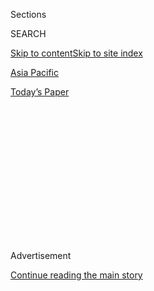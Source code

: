 <div id="app">

<div>

<div>

<div>

<div class="NYTAppHideMasthead css-1q2w90k e1suatyy0">

<div class="section css-ui9rw0 e1suatyy2">

<div class="css-eph4ug er09x8g0">

<div class="css-6n7j50">

</div>

<span class="css-1dv1kvn">Sections</span>

<div class="css-10488qs">

<span class="css-1dv1kvn">SEARCH</span>

</div>

[Skip to content](#site-content)[Skip to site index](#site-index)

</div>

<div id="masthead-section-label" class="css-1wr3we4 eaxe0e00">

[Asia
Pacific](https://www.nytimes3xbfgragh.onion/section/world/asia)

</div>

<div class="css-10698na e1huz5gh0">

</div>

</div>

<div id="masthead-bar-one" class="section hasLinks css-15hmgas e1csuq9d3">

<div class="css-uqyvli e1csuq9d0">

</div>

<div class="css-1uqjmks e1csuq9d1">

</div>

<div class="css-9e9ivx">

[](https://myaccount.nytimes3xbfgragh.onion/auth/login?response_type=cookie&client_id=vi)

</div>

<div class="css-1bvtpon e1csuq9d2">

[Today’s
Paper](https://www.nytimes3xbfgragh.onion/section/todayspaper)

</div>

</div>

</div>

</div>

<div data-aria-hidden="false">

<div id="site-content" data-role="main">

<div>

<div class="css-1aor85t" style="opacity:0.000000001;z-index:-1;visibility:hidden">

<div class="css-1hqnpie">

<div class="css-epjblv">

<span class="css-17xtcya">[Asia
Pacific](/section/world/asia)</span><span class="css-x15j1o">|</span><span class="css-fwqvlz">U.S.
Commander Sees Key Nuclear Step by North
Korea</span>

</div>

<div class="css-k008qs">

<div class="css-1iwv8en">

<span class="css-18z7m18"></span>

<div>

</div>

</div>

<span class="css-1n6z4y">https://nyti.ms/ZMXXmr</span>

<div class="css-1705lsu">

<div class="css-4xjgmj">

<div class="css-4skfbu" data-role="toolbar" data-aria-label="Social Media Share buttons, Save button, and Comments Panel with current comment count" data-testid="share-tools">

  - 
  - 
  - 
  - 
    
    <div class="css-6n7j50">
    
    </div>

  - 

</div>

</div>

</div>

</div>

</div>

</div>

<div class="css-13pd83m">

</div>

<div id="top-wrapper" class="css-1sy8kpn">

<div id="top-slug" class="css-l9onyx">

Advertisement

</div>

[Continue reading the main
story](#after-top)

<div class="ad top-wrapper" style="text-align:center;height:100%;display:block;min-height:250px">

<div id="top" class="place-ad" data-position="top" data-size-key="top">

</div>

</div>

<div id="after-top">

</div>

</div>

<div id="sponsor-wrapper" class="css-1hyfx7x">

<div id="sponsor-slug" class="css-19vbshk">

Supported by

</div>

[Continue reading the main
story](#after-sponsor)

<div id="sponsor" class="ad sponsor-wrapper" style="text-align:center;height:100%;display:block">

</div>

<div id="after-sponsor">

</div>

</div>

<div class="css-1vkm6nb ehdk2mb0">

# U.S. Commander Sees Key Nuclear Step by North Korea

</div>

<div class="css-xt80pu e12qa4dv0">

<div class="css-18e8msd">

<div class="css-vp77d3 epjyd6m0">

<div class="css-1baulvz">

By [<span class="css-1baulvz last-byline" itemprop="name">David E.
Sanger</span>](http://www.nytimes3xbfgragh.onion/by/david-e-sanger)

</div>

</div>

  - Oct. 24,
    2014

  - 
    
    <div class="css-4xjgmj">
    
    <div class="css-d8bdto" data-role="toolbar" data-aria-label="Social Media Share buttons, Save button, and Comments Panel with current comment count" data-testid="share-tools">
    
      - 
      - 
      - 
      - 
        
        <div class="css-6n7j50">
        
        </div>
    
      - 
    
    </div>
    
    </div>

</div>

</div>

<div class="section meteredContent css-1r7ky0e" name="articleBody" itemprop="articleBody">

<div class="css-1fanzo5 StoryBodyCompanionColumn">

<div class="css-53u6y8">

WASHINGTON — The top American military commander in South Korea said on
Friday that he believed North Korea had most likely completed its
yearslong quest to shrink a nuclear weapon to a size that could fit atop
a ballistic missile. His assessment, if correct, could change American
calculations about the vulnerability of the United States and its
allies, and the North’s ability to sell nuclear weapons to others.

At a Pentagon news conference, Gen. Curtis M. Scaparrotti cautioned that
the North had not yet tested a miniaturized weapon, and for a weapon
“that complex, without it being tested, the probability of it being
effective is pretty darn low.” But he made clear that based on all he
had learned, “they have the capability to have miniaturized the device
at this point.”

That has long been a disputed question. For years, American intelligence
agencies have been scouring the evidence — from satellite photographs,
human spies, intercepted calls and computer transmissions, and the
tracking of nuclear suppliers — in an effort to assess when the North
would be capable of marrying its nuclear and missile programs. While the
North has conducted three underground nuclear tests, the first was
considered a dud, and the others may have been large devices that could
not fit atop the Nodong missiles that can reach Japan and South Korea,
or the intercontinental missiles North Korea hopes to develop.

But General Scaparrotti’s assessment seemed to suggest that the North
had made progress since last year, when President Obama [appeared to
contradict](http://www.nytimes3xbfgragh.onion/2013/04/17/us/politics/obama-voices-doubts-on-north-korean-nuclear-warhead.html?_r=0&pagewanted=print)
a Defense Intelligence Agency finding about the country’s ability to put
a warhead on a missile.

</div>

</div>

<div class="css-1fanzo5 StoryBodyCompanionColumn">

<div class="css-53u6y8">

At that time, the agency issued a report that it had [“moderate
confidence”](http://www.nytimes3xbfgragh.onion/2013/04/12/world/asia/north-korea-may-have-nuclear-missile-capability-us-agency-says.html?pagewanted=all&module=Search&mabReward=relbias%3As%2C&#123;%221%22%3A%22RI%3A8%22&#125; "Times article, April 11, 2013.")
that the North had mastered the technology of building a weapon that
could fit into a missile warhead. That forced James R. Clapper Jr., the
director of national intelligence, to issue a statement that the
agency’s position was not the consensus view of 15 other intelligence
agencies. Mr. Obama agreed, saying, “You know, based on our current
intelligence assessment, we do not think that they have that capacity.”

On Friday, General Scaparrotti sided with the Defense Intelligence
Agency. “I believe they have the capability to have miniaturized the
device at this point, and they have the technology to potentially
actually deliver what they say they have,” he told reporters.

It was unclear if he was basing that on new intelligence. In the 18
months since the president’s statement, the United States has focused
intently on gathering new intelligence about the North’s capabilities
and the intentions of Kim Jong-un, its young leader who just resurfaced
after a lengthy and still unexplained absence.

</div>

</div>

<div class="css-1fanzo5 StoryBodyCompanionColumn">

<div class="css-53u6y8">

But even if General Scaparrotti is correct, it does not mean that the
North is ready to threaten the United States with a nuclear-tipped
missile. While the North has successfully tested its medium-range
missiles, and equipped them with re-entry vehicles, it has not achieved
its goal of successfully test-flying an intercontinental ballistic
missile. Its biggest accomplishment has been popping a tiny satellite
into space. And even if the North could mount a weapon on top of a
missile, experts note, there would be no assurance it could deliver a
warhead to a target.

</div>

</div>

<div class="css-1fanzo5 StoryBodyCompanionColumn">

<div class="css-53u6y8">

“Re-entry is a real challenge,” said Gary Samore, a Harvard scholar who
served as Mr. Obama’s top adviser on weapons of mass destruction during
his first term. “There is a lot of heat, and a lot of vibration” as a
warhead re-enters the atmosphere, aimed at its target. “You have to do
live testing to see if it works,” he said. “It’s not something you can
do through simulation.”

But for the North, the missile and nuclear technology may not be
intended as much for military use as for a bargaining chip — the leaders
presumably understand what would follow if they actually attacked the
United States or one of its treaty allies in the Pacific. Each nuclear
and missile test is meant to show that seven decades of sanctions and
containment have failed. And each one amounts to an advertisement for
the world’s most destructive weapons.

Among North Korea’s biggest customers for missile technology is Iran.
While there is no evidence that the North has ever sold nuclear
technology to the Tehran government, it supplied a nuclear reactor to
Syria. The reactor was destroyed in a September 2007 attack by Israel.

A warhead, even an untested one, could become the ultimate export for a
starving nation. But it would also be a huge risk for the North;
President George W. Bush, soon after the North’s first nuclear test
eight years ago, warned the country that it would be held responsible
for any nuclear incident in which its weapons were used.

Mr. Obama had Robert M. Gates, then the defense secretary, issue a
similar warning. But the administration’s strategy has been to largely
ignore the North, refusing to acknowledge it as a nuclear state or
re-engage in negotiations that Mr. Gates warned could amount to “buying
the same horse again,” meaning making concessions for another temporary
halt in the nuclear program, or resumed inspections.

“We remain open to dialogue with North Korea, but there is no value in
talks just for the sake of talks,” Secretary of State John Kerry said on
Friday after meeting with South Korea’s foreign minister, Yun Byung-se,
at the State Department. “North Korea must demonstrate that it is
serious about denuclearization,” he said.

The North, for its part, has been by turns seeking new talks and issuing
statements that its nuclear capabilities are here to stay, and will be
steadily improved. In the past week alone, it has opened fire along the
demilitarized zone and released one of three Americans being held on
thin charges. “What they speak and what they do seem to be
inconsistent,” Mr. Yun said on Friday.

Mr. Kerry has suggested that the United States was looking for ways to
re-engage with the country, though such efforts have always been treated
with skepticism at the White House. That did not deter him on Friday.
“The mere entering into talks is not an invitation to take any actions
regarding troops” that the North wants removed from South Korea, “or
anything else at this point,” Mr. Kerry said. “The first thing you have
to do is come to a competent, real, authentic set of talks about
denuclearization,” he said, “and that is the prerequisite.”

</div>

</div>

</div>

<div>

</div>

<div>

</div>

<div>

</div>

<div>

<div id="bottom-wrapper" class="css-1ede5it">

<div id="bottom-slug" class="css-l9onyx">

Advertisement

</div>

[Continue reading the main
story](#after-bottom)

<div id="bottom" class="ad bottom-wrapper" style="text-align:center;height:100%;display:block;min-height:90px">

</div>

<div id="after-bottom">

</div>

</div>

</div>

</div>

</div>

## Site Index

<div>

</div>

## Site Information Navigation

  - [© <span>2020</span> <span>The New York Times
    Company</span>](https://help.nytimes3xbfgragh.onion/hc/en-us/articles/115014792127-Copyright-notice)

<!-- end list -->

  - [NYTCo](https://www.nytco.com/)
  - [Contact
    Us](https://help.nytimes3xbfgragh.onion/hc/en-us/articles/115015385887-Contact-Us)
  - [Work with us](https://www.nytco.com/careers/)
  - [Advertise](https://nytmediakit.com/)
  - [T Brand Studio](http://www.tbrandstudio.com/)
  - [Your Ad
    Choices](https://www.nytimes3xbfgragh.onion/privacy/cookie-policy#how-do-i-manage-trackers)
  - [Privacy](https://www.nytimes3xbfgragh.onion/privacy)
  - [Terms of
    Service](https://help.nytimes3xbfgragh.onion/hc/en-us/articles/115014893428-Terms-of-service)
  - [Terms of
    Sale](https://help.nytimes3xbfgragh.onion/hc/en-us/articles/115014893968-Terms-of-sale)
  - [Site
    Map](https://spiderbites.nytimes3xbfgragh.onion)
  - [Help](https://help.nytimes3xbfgragh.onion/hc/en-us)
  - [Subscriptions](https://www.nytimes3xbfgragh.onion/subscription?campaignId=37WXW)

</div>

</div>

</div>

</div>
